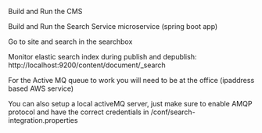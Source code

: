 Build and Run the CMS

Build and Run the Search Service microservice (spring boot app)

Go to site and search in the searchbox

Monitor elastic search index during publish and depublish: http://localhost:9200/content/document/_search

For the Active MQ queue to work you will need to be at the office (ipaddress based AWS service)

You can also setup a local activeMQ server, just make sure to enable AMQP protocol and have the correct credentials in /conf/search-integration.properties